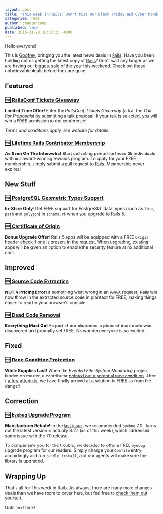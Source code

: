 ```yaml
---
layout: post
title: "This week in Rails: Don't Miss Our Black Friday and Cyber Monday Deals!"
categories: news
author: chancancode
published: true
date: 2015-11-28 10:38:23 -0800
---
```


Hello everyone!

This is [Godfrey](https://twitter.com/chancancode), bringing you the latest news deals in [Rails](https://github.com/rails/rails). Have you been holding out on getting the latest copy of [Rails](http://rubyonrails.org)? Don't wait any longer as we are having our biggest sale of the year this weekend. Check out these unbelievable deals before they are gone!

## Featured

### [🆓 RailsConf Tickets Giveaway](http://rubycentral-cfp.herokuapp.com/events/railsconf2016)

**Limited Time Offer!** Enter the _RailsConf Tickets Giveaway_ (a.k.a. the _Call For Proposals_) by submitting a talk proposal! If your talk is selected, you will win a FREE admission to the conference!

_Terms and conditions apply, see website for details._

### [🆓 Lifetime Rails Contributor Membership](http://contributors.rubyonrails.org/contributors/in-time-window/20151121-20151127)

**As Seen On The Interwebs!** Start collecting points like these 25 individuals with our award-winning rewards program. To apply for your FREE membership, simply submit a pull request to [Rails](https://github.com/rails/rails). Membership never expires!

## New Stuff

### [🆓 PostgreSQL Geometric Types Support](https://github.com/rails/rails/pull/22304)

**In-Store Only!** Get FREE support for PostgreSQL data types (such as `line`, `path` and `polygon`) in `schema.rb` when you upgrade to Rails 5.

### [🆓 Certificate of Origin](https://github.com/rails/rails/pull/22263)

**Bonus Upgrade Offer!** Rails 5 apps will be equipped with a FREE `Origin` header check if one is present in the request. When upgrading, existing apps will be given an option to enable the security feature at no additional cost.

## Improved

### [🆓 Source Code Extraction](https://github.com/rails/rails/pull/22172)

**NOT A Pricing Error!** If something went wrong in an AJAX request, Rails will now throw in the extracted source code in plaintext for FREE, making things easier to read in your browser's console.

### [🆓 Dead Code Removal](https://github.com/rails/rails/pull/22399)

**Everything Must Go!** As part of our clearance, a piece of dead code was discovered and promptly set FREE. No wonder everyone is so excited!

## Fixed

### [🆓 Race Condition Protection](https://github.com/rails/rails/commit/0b9812bddea50f974d51175ae81bfd6d8407f946)

**While Supplies Last!** When the _Evented File-System Monitoring_ project landed on master, a contributor [pointed out a potential race condition](https://github.com/rails/rails/pull/22254#issuecomment-156689313). After ( [a few](https://github.com/rails/rails/commit/49a5b408c9e23b937e93f6355b7b0a49a4a23184) [attempts](https://github.com/rails/rails/commit/4596c1a31902806a15c970a0e210942912b139b6), we have finally arrived at a solution to FREE us from the danger!

## Correction

### [🆓 `byebug` Upgrade Program](https://rubygems.org/gems/byebug/versions)

**Manufacturer Rebate!** In the [last issue](https://rails-weekly.ongoodbits.com/2015/11/21/railsconf-2016-frozen-hash-keys-faster-byebug-and-more), we recommended `byebug` 7.0. Turns out the latest version is actually 8.2.1 (as of this week), which addressed some issue with the 7.0 release.

To compansate you for the trouble, we decided to offer a FREE `byebug` upgrade program for our readers. Simply change your `Gemfile` entry accordingly and run `bundle install`, and our agents will make sure the library is upgraded.

## Wrapping Up

That's all for This week in Rails. As always, there are many more changes deals than we have room to cover here, but feel free to [check them out yourself](https://github.com/rails/rails/compare/master@%7B2015-11-21%7D...@%7B2015-11-27%7D).

Until next time!

